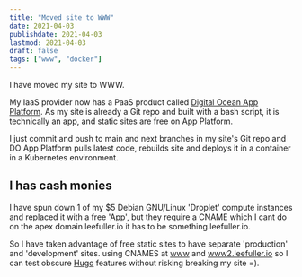 ```yaml
---
title: "Moved site to WWW"
date: 2021-04-03
publishdate: 2021-04-03
lastmod: 2021-04-03
draft: false
tags: ["www", "docker"]
---
```


I have moved my site to WWW.

My IaaS provider now has a PaaS product called [Digital Ocean App Platform](https://www.digitalocean.com/products/app-platform/). As my site is already a Git repo and built with a bash script, it is technically an app, and static sites are free on App Platform.

I just commit and push to main and next branches in my site's Git repo and DO App Platform pulls latest code, rebuilds site and deploys it in a container in a Kubernetes environment. 

## I has cash monies

I have spun down 1 of my $5 Debian GNU/Linux 'Droplet' compute instances and replaced it with a free 'App', but they require a CNAME which I cant do on the apex domain leefuller.io it has to be something.leefuller.io.

So I have taken advantage of free static sites to have separate 'production' and 'development' sites. using CNAMES at [www](https://www.leefuller.io) and [www2.leefuller.io](https://www2.leefuller.io) so I can test obscure [Hugo](https://gohugo.io) features without risking breaking my site =).